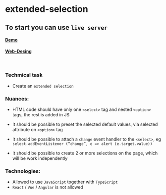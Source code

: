 ﻿# extended-selection

## To start you can use `live server`


#### **[Demo](https://alkhimenok.github.io/extended-selection/)**
#### **[Web-Desing](https://www.figma.com/file/3FSYu8zOYKeC5H48ne7y4W/OZiTAG-Frontend-Test-Task?node-id=1380%3A121545)**

<br>

### Techmical task
- Create an `extended selection`

### Nuances:
- HTML code should have only one `<select>` tag and nested `<option>` tags,
the rest is added in JS

- It should be possible to preset the selected default values, via
selected attribute on `<option>` tag

- It should be possible to attach a `change` event handler to the `<select>`,
eg `select.addEventListener (“change”, e => alert (e.target.value))`

- It should be possible to create 2 or more selections on the page, which will be
work independently

### Technologies:
- Allowed to use `JavaScript` together with `TypeScript`
- `React` / `Vue` / `Angular` is not allowed
